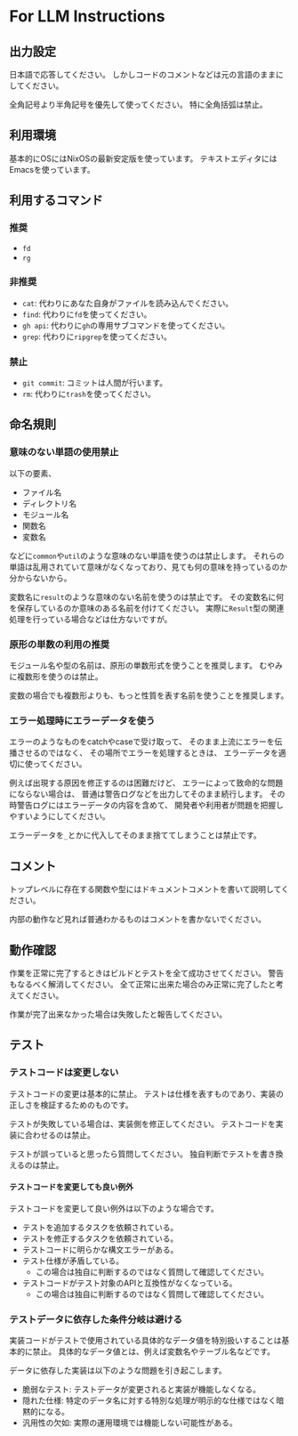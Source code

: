 # For LLM Instructions

## 出力設定

日本語で応答してください。
しかしコードのコメントなどは元の言語のままにしてください。

全角記号より半角記号を優先して使ってください。
特に全角括弧は禁止。

## 利用環境

基本的にOSにはNixOSの最新安定版を使っています。
テキストエディタにはEmacsを使っています。

## 利用するコマンド

### 推奨

* `fd`
* `rg`

### 非推奨

* `cat`: 代わりにあなた自身がファイルを読み込んでください。
* `find`: 代わりに`fd`を使ってください。
* `gh api`: 代わりに`gh`の専用サブコマンドを使ってください。
* `grep`: 代わりに`ripgrep`を使ってください。

### 禁止

* `git commit`: コミットは人間が行います。
* `rm`: 代わりに`trash`を使ってください。

## 命名規則

### 意味のない単語の使用禁止

以下の要素、

- ファイル名
- ディレクトリ名
- モジュール名
- 関数名
- 変数名

などに`common`や`util`のような意味のない単語を使うのは禁止します。
それらの単語は乱用されていて意味がなくなっており、見ても何の意味を持っているのか分からないから。

変数名に`result`のような意味のない名前を使うのは禁止です。
その変数名に何を保存しているのか意味のある名前を付けてください。
実際に`Result`型の関連処理を行っている場合などは仕方ないですが。

### 原形の単数の利用の推奨

モジュール名や型の名前は、原形の単数形式を使うことを推奨します。
むやみに複数形を使うのは禁止。

変数の場合でも複数形よりも、もっと性質を表す名前を使うことを推奨します。

### エラー処理時にエラーデータを使う

エラーのようなものをcatchやcaseで受け取って、
そのまま上流にエラーを伝播させるのではなく、
その場所でエラーを処理するときは、
エラーデータを適切に使ってください。

例えば出現する原因を修正するのは困難だけど、
エラーによって致命的な問題にならない場合は、
普通は警告ログなどを出力してそのまま続行します。
その時警告ログにはエラーデータの内容を含めて、
開発者や利用者が問題を把握しやすいようにしてください。

エラーデータを`_`とかに代入してそのまま捨ててしまうことは禁止です。

## コメント

トップレベルに存在する関数や型にはドキュメントコメントを書いて説明してください。

内部の動作など見れば普通わかるものはコメントを書かないでください。

## 動作確認

作業を正常に完了するときはビルドとテストを全て成功させてください。
警告もなるべく解消してください。
全て正常に出来た場合のみ正常に完了したと考えてください。

作業が完了出来なかった場合は失敗したと報告してください。

## テスト

### テストコードは変更しない

テストコードの変更は基本的に禁止。
テストは仕様を表すものであり、実装の正しさを検証するためのものです。

テストが失敗している場合は、実装側を修正してください。
テストコードを実装に合わせるのは禁止。

テストが誤っていると思ったら質問してください。
独自判断でテストを書き換えるのは禁止。

#### テストコードを変更しても良い例外

テストコードを変更して良い例外は以下のような場合です。

- テストを追加するタスクを依頼されている。
- テストを修正するタスクを依頼されている。
- テストコードに明らかな構文エラーがある。
- テスト仕様が矛盾している。
    - この場合は独自に判断するのではなく質問して確認してください。
- テストコードがテスト対象のAPIと互換性がなくなっている。
    - この場合は独自に判断するのではなく質問して確認してください。

### テストデータに依存した条件分岐は避ける

実装コードがテストで使用されている具体的なデータ値を特別扱いすることは基本的に禁止。
具体的なデータ値とは、例えば変数名やテーブル名などです。

データに依存した実装は以下のような問題を引き起こします。

- 脆弱なテスト: テストデータが変更されると実装が機能しなくなる。
- 隠れた仕様: 特定のデータ名に対する特別な処理が明示的な仕様ではなく暗黙的になる。
- 汎用性の欠如: 実際の運用環境では機能しない可能性がある。
